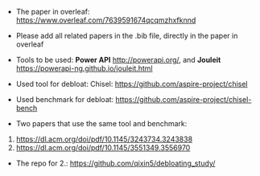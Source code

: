 - The paper in overleaf: https://www.overleaf.com/7639591674qcqmzhxfknnd

- Please add all related papers in the .bib file, directly in the paper in overleaf

- Tools to be used: **Power API** http://powerapi.org/, and **Jouleit** https://powerapi-ng.github.io/jouleit.html

- Used tool for debloat: Chisel: https://github.com/aspire-project/chisel
- Used benchmark for debloat: https://github.com/aspire-project/chisel-bench

- Two papers that use the same tool and benchmark:
1. https://dl.acm.org/doi/pdf/10.1145/3243734.3243838
2. https://dl.acm.org/doi/pdf/10.1145/3551349.3556970
- The repo for 2.: https://github.com/qixin5/debloating_study/
